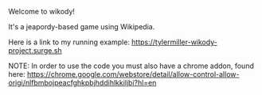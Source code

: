 Welcome to wikody!

It's a jeapordy-based game using Wikipedia.

Here is a link to my running example:
  https://tylermiller-wikody-project.surge.sh

NOTE: In order to use the code you must also have a chrome addon, found here:
https://chrome.google.com/webstore/detail/allow-control-allow-origi/nlfbmbojpeacfghkpbjhddihlkkiljbi?hl=en
